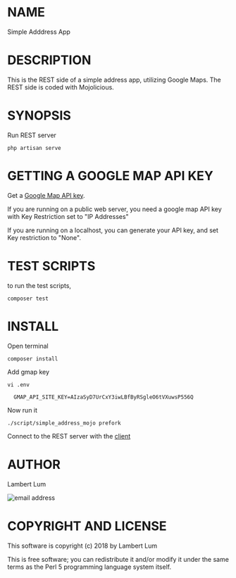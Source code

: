 # NAME

Simple Adddress App

# DESCRIPTION

This is the REST side of a simple address app, utilizing Google Maps. The REST side is coded with Mojolicious.

# SYNOPSIS

Run REST server

    php artisan serve


# GETTING A GOOGLE MAP API KEY

Get a [Google Map API key](https://developers.google.com/maps/documentation/javascript/get-api-key).

If you are running on a public web server, you need a google map API key with Key Restriction set to "IP Addresses"

If you are running on a localhost, you can generate your API key, and set Key restriction to "None".

# TEST SCRIPTS

to run the test scripts,

    composer test

# INSTALL

Open terminal

    composer install

Add gmap key

    vi .env

      GMAP_API_SITE_KEY=AIzaSyD7UrCxY3iwLBfByRSgleO6tVXuwsP556Q

Now run it

    ./script/simple_address_mojo prefork

Connect to the REST server with the [client](https://github.com/emceelam/Simple-Address-Client)

# AUTHOR

Lambert Lum

![email address](http://sjsutech.com/small_email.png)

# COPYRIGHT AND LICENSE

This software is copyright (c) 2018 by Lambert Lum

This is free software; you can redistribute it and/or modify it under the same terms as the Perl 5 programming language system itself.
